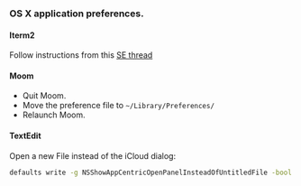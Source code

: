 ### OS X application preferences.

#### Iterm2
Follow instructions from this [SE thread](http://apple.stackexchange.com/questions/111534/iterm2-doesnt-read-com-googlecode-iterm2-plist/167143#167143)

#### Moom
* Quit Moom.
* Move the preference file to `~/Library/Preferences/`
* Relaunch Moom.

#### TextEdit
Open a new File instead of the iCloud dialog:
```sh
defaults write -g NSShowAppCentricOpenPanelInsteadOfUntitledFile -bool false
```
